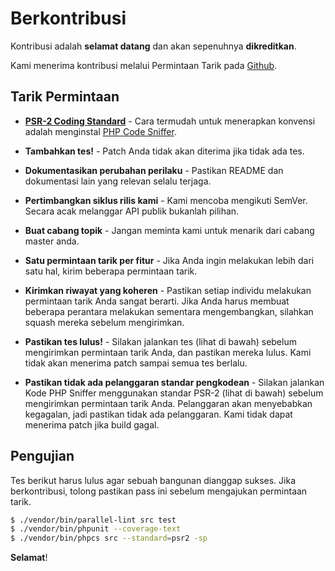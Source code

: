 # Berkontribusi

Kontribusi adalah **selamat datang** dan akan sepenuhnya **dikreditkan**.

Kami menerima kontribusi melalui Permintaan Tarik pada [Github](https://github.com/thephpleague/oauth2-client).

## Tarik Permintaan

- **[PSR-2 Coding Standard](https://github.com/php-fig/fig-standards/blob/master/accepted/PSR-2-coding-style-guide.md)** - Cara termudah untuk menerapkan konvensi adalah menginstal [PHP Code Sniffer](http://pear.php.net/package/PHP_CodeSniffer).

- **Tambahkan tes!** - Patch Anda tidak akan diterima jika tidak ada tes.

- **Dokumentasikan perubahan perilaku** - Pastikan README dan dokumentasi lain yang relevan selalu terjaga.

- **Pertimbangkan siklus rilis kami** - Kami mencoba mengikuti SemVer. Secara acak melanggar API publik bukanlah pilihan.

- **Buat cabang topik** - Jangan meminta kami untuk menarik dari cabang master anda.

- **Satu permintaan tarik per fitur** - Jika Anda ingin melakukan lebih dari satu hal, kirim beberapa permintaan tarik.

- **Kirimkan riwayat yang koheren** - Pastikan setiap individu melakukan permintaan tarik Anda sangat berarti. Jika Anda harus membuat beberapa perantara melakukan sementara mengembangkan, silahkan squash mereka sebelum mengirimkan.

- **Pastikan tes lulus!** - Silakan jalankan tes (lihat di bawah) sebelum mengirimkan permintaan tarik Anda, dan pastikan mereka lulus. Kami tidak akan menerima patch sampai semua tes berlalu.

- **Pastikan tidak ada pelanggaran standar pengkodean** - Silakan jalankan Kode PHP Sniffer menggunakan standar PSR-2 (lihat di bawah) sebelum mengirimkan permintaan tarik Anda. Pelanggaran akan menyebabkan kegagalan, jadi pastikan tidak ada pelanggaran. Kami tidak dapat menerima patch jika build gagal.

## Pengujian

Tes berikut harus lulus agar sebuah bangunan dianggap sukses. Jika berkontribusi, tolong pastikan pass ini sebelum mengajukan permintaan tarik.

``` bash
$ ./vendor/bin/parallel-lint src test
$ ./vendor/bin/phpunit --coverage-text
$ ./vendor/bin/phpcs src --standard=psr2 -sp
```

**Selamat**!

